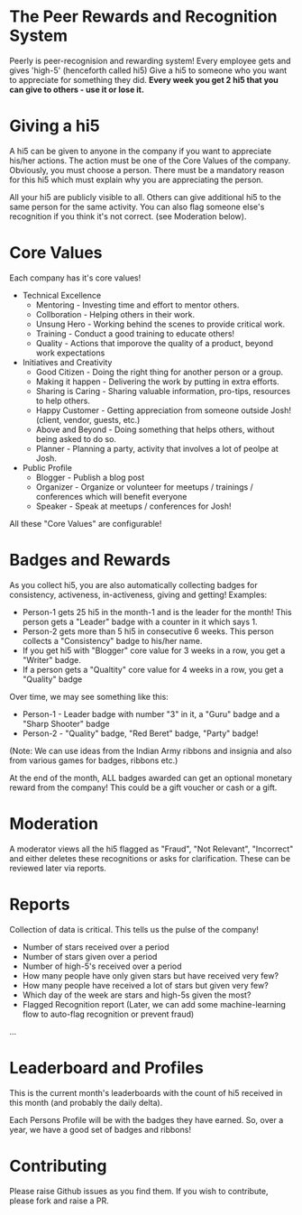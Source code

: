 # The Peer Rewards and Recognition System 

Peerly is peer-recognision and rewarding system! Every employee gets and gives 'high-5' (henceforth called hi5)
Give a hi5 to someone who you want to appreciate for something they did.
**Every week you get 2 hi5 that you can give to others - use it or lose it.**

# Giving a hi5

A hi5 can be given to anyone in the company if you want to appreciate his/her actions.
The action must be one of the Core Values of the company. 
Obviously, you must choose a person.
There must be a mandatory reason for this hi5 which must explain why you are appreciating the person.

All your hi5 are publicly visible to all. Others can give additional hi5 to the same person for the same activity. 
You can also flag someone else's recognition if you think it's not correct. (see Moderation below).

# Core Values 

Each company has it's core values! 

* Technical Excellence
	* Mentoring - Investing time and effort to mentor others. 
	* Collboration - Helping others in their work.
	* Unsung Hero - Working behind the scenes to provide critical work.
	* Training - Conduct a good training to educate others!
	* Quality - Actions that imporove the quality of a product, beyond work expectations
* Initiatives and Creativity
	* Good Citizen - Doing the right thing for another person or a group.
	* Making it happen - Delivering the work by putting in extra efforts.
	* Sharing is Caring - Sharing valuable information, pro-tips, resources to help others. 
	* Happy Customer - Getting appreciation from someone outside Josh! (client, vendor, guests, etc.)
	* Above and Beyond - Doing something that helps others, without being asked to do so.
	* Planner - Planning a party, activity that involves a lot of peolpe at Josh.
* Public Profile
	* Blogger - Publish a blog post 
	* Organizer - Organize or volunteer for meetups / trainings / conferences which will benefit everyone
	* Speaker - Speak at meetups / conferences for Josh!

All these "Core Values" are configurable! 

# Badges and Rewards

As you collect hi5, you are also automatically collecting badges for consistency, activeness, in-activeness, giving and getting! 
Examples:

* Person-1 gets 25 hi5 in the month-1 and is the leader for the month! This person gets a "Leader" badge with a counter in it which says 1.
* Person-2 gets more than 5 hi5 in consecutive 6 weeks. This person collects a "Consistency" badge to his/her name.
* If you get hi5 with "Blogger" core value for 3 weeks in a row, you get a "Writer" badge.
* If a person gets a "Qualtity" core value for 4 weeks in a row, you get a "Quality" badge

Over time, we may see something like this:

* Person-1 - Leader badge with number "3" in it, a "Guru" badge and a "Sharp Shooter" badge
* Person-2 - "Quality" badge, "Red Beret" badge, "Party" badge!

(Note: We can use ideas from the Indian Army ribbons and insignia and also from various games for badges, ribbons etc.)

At the end of the month, ALL badges awarded can get an optional monetary reward from the company! 
This could be a gift voucher or cash or a gift. 

# Moderation

A moderator views all the hi5 flagged as "Fraud", "Not Relevant", "Incorrect" and either deletes these recognitions or asks for clarification.
These can be reviewed later via reports. 

# Reports

Collection of data is critical. This tells us the pulse of the company! 

* Number of stars received over a period
* Number of stars given over a period
* Number of high-5's received  over a period
* How many people have only given stars but have received very few?
* How many people have received a lot of stars but given very few?
* Which day of the week are stars and high-5s given the most? 
* Flagged Recognition report (Later, we can add some machine-learning flow to auto-flag recognition or prevent fraud)

...

# Leaderboard and Profiles

This is the current month's leaderboards with the count of hi5 received in this month (and probably the daily delta). 

Each Persons Profile will be with the badges they have earned. So, over a year, we have a good set of badges and ribbons!

# Contributing

Please raise Github issues as you find them. If you wish to contribute, please fork and raise a PR.
